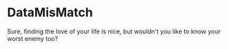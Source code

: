 # DataMisMatch
Sure, finding the love of your life is nice, but wouldn't you like to know your worst enemy too?
